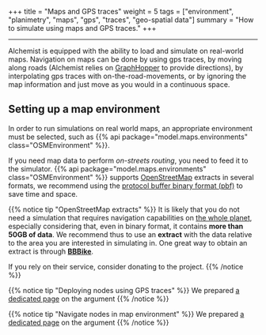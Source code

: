 +++
title = "Maps and GPS traces"
weight = 5
tags = ["environment", "planimetry", "maps", "gps", "traces", "geo-spatial data"]
summary = "How to simulate using maps and GPS traces."
+++

---

Alchemist is equipped with the ability to load and simulate on real-world maps.
Navigation on maps can be done by using gps traces,
by moving along roads (Alchemist relies on [GraphHopper](https://www.graphhopper.com/) to provide directions),
by interpolating gps traces with on-the-road-movements,
or by ignoring the map information and just move as you would in a continuous space.

## Setting up a map environment

In order to run simulations on real world maps, an appropriate environment must be selected, such as
{{% api package="model.maps.environments" class="OSMEnvironment" %}}.

If you need map data to perform *on-streets routing*,
you need to feed it to the simulator.
{{% api package="model.maps.environments" class="OSMEnvironment" %}}
supports [OpenStreetMap](https://www.openstreetmap.org) extracts in several formats,
we recommend using the
[protocol buffer binary format (pbf)](https://wiki.openstreetmap.org/wiki/PBF_Format)
to save time and space.

{{% notice tip "OpenStreetMap extracts" %}}
It is likely that you do not need a simulation that requires navigation capabilities on
[the whole planet](https://planet.openstreetmap.org/),
especially considering that, even in binary format,
it contains **more than 50GB of data**.
We recommend thus to use an **extract** with the data relative to the area you are interested in simulating in.
One great way to obtain an extract is through [**BBBike**](https://extract.bbbike.org/).

If you rely on their service, consider donating to the project.
{{% /notice %}}

{{% notice tip "Deploying nodes using GPS traces" %}}
We prepared [a dedicated page](../../deploy/gps) on the argument
{{% /notice  %}}

{{% notice tip "Navigate nodes in map environment" %}}
We prepared [a dedicated page](../../program/move-on-maps/) on the argument
{{% /notice %}}
